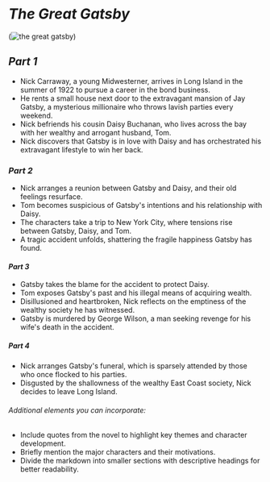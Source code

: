 # ***The Great Gatsby***
(![the great gatsby](https://github.com/ZheffoSnj/app-dev/assets/170708586/d67aac47-ca75-4d08-b29c-e307d3f59295))

## *Part 1*

- Nick Carraway, a young Midwesterner, arrives in Long Island in the summer of 1922 to pursue a career in the bond business.
- He rents a small house next door to the extravagant mansion of Jay Gatsby, a mysterious millionaire who throws lavish parties every weekend.
- Nick befriends his cousin Daisy Buchanan, who lives across the bay with her wealthy and arrogant husband, Tom.
- Nick discovers that Gatsby is in love with Daisy and has orchestrated his extravagant lifestyle to win her back.

### *Part 2*

- Nick arranges a reunion between Gatsby and Daisy, and their old feelings resurface.
- Tom becomes suspicious of Gatsby's intentions and his relationship with Daisy.
- The characters take a trip to New York City, where tensions rise between Gatsby, Daisy, and Tom.
- A tragic accident unfolds, shattering the fragile happiness Gatsby has found.

#### *Part 3*

- Gatsby takes the blame for the accident to protect Daisy.
- Tom exposes Gatsby's past and his illegal means of acquiring wealth.
- Disillusioned and heartbroken, Nick reflects on the emptiness of the wealthy society he has witnessed.
- Gatsby is murdered by George Wilson, a man seeking revenge for his wife's death in the accident.

##### *Part 4*

- Nick arranges Gatsby's funeral, which is sparsely attended by those who once flocked to his parties.
- Disgusted by the shallowness of the wealthy East Coast society, Nick decides to leave Long Island.

###### *Additional elements you can incorporate:*

- Include quotes from the novel to highlight key themes and character development.
- Briefly mention the major characters and their motivations.
-  Divide the markdown into smaller sections with descriptive headings for better readability.
